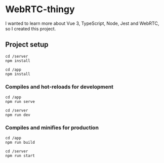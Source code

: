 # WebRTC-thingy

I wanted to learn more about Vue 3, TypeScript, Node, Jest and WebRTC, so I created this project. 

## Project setup
```
cd /server
npm install

cd /app
npm install
```

### Compiles and hot-reloads for development
```
cd /app
npm run serve

cd /server
npm run dev
```

### Compiles and minifies for production
```
cd /app
npm run build

cd /server
npm run start
```
